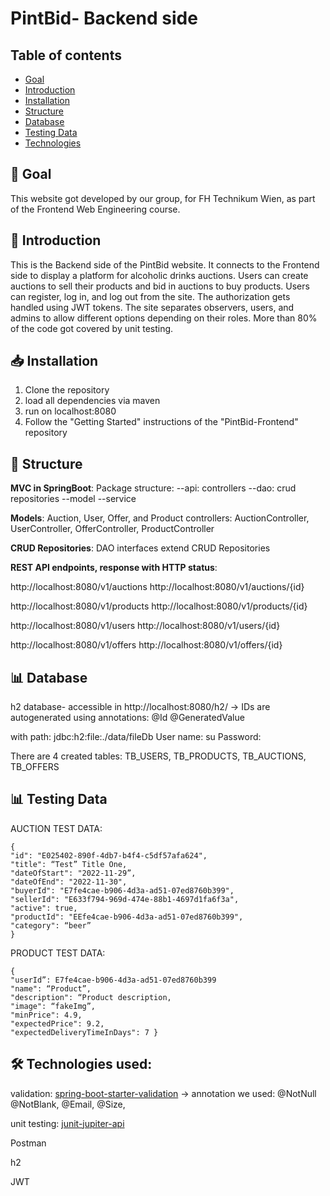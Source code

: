 ﻿# PintBid- Backend side

## Table of contents
* [Goal](#goal)
* [Introduction](#introduction)
* [Installation](#installation)
* [Structure](#structure)
* [Database](#database)
* [Testing Data](#data)
* [Technologies](#technologies)


<a id="goal"></a>
## 🎯 Goal
This website got developed by our group, for FH Technikum Wien, as part of the Frontend Web Engineering course.

<a id="introduction"></a>
## 📝 Introduction

This is the Backend side of the PintBid website. It connects to the Frontend side to display a platform for alcoholic drinks auctions. Users can create auctions to sell their products and bid in auctions to buy products. Users can register, log in, and log out from the site. The authorization gets handled using JWT tokens. The site separates observers, users, and admins to allow different options depending on their roles. More than 80% of the code got covered by unit testing.


<a id="installation"></a>
## 📥 Installation
1. Clone the repository
2. load all dependencies via maven 
3. run on localhost:8080
4. Follow the "Getting Started" instructions of the "PintBid-Frontend" repository

<a id="structure"></a>
## 🌅 Structure 

**MVC in SpringBoot**:
Package structure:
--api: controllers
--dao: crud repositories
--model
--service

**Models**: Auction, User, Offer, and Product 
controllers:  AuctionController, UserController, OfferController, ProductController

**CRUD Repositories**:
DAO interfaces extend CRUD Repositories

**REST API endpoints, response with HTTP status**:

http://localhost:8080/v1/auctions
http://localhost:8080/v1/auctions/{id}

http://localhost:8080/v1/products
http://localhost:8080/v1/products/{id}

http://localhost:8080/v1/users
http://localhost:8080/v1/users/{id}

http://localhost:8080/v1/offers
http://localhost:8080/v1/offers/{id}


<a id="database"></a>
## 📊 Database

h2 database- accessible in http://localhost:8080/h2/
-> IDs are autogenerated using annotations: @Id @GeneratedValue

with path: jdbc:h2:file:./data/fileDb
User name: su
Password: 

There are 4 created tables: TB_USERS, TB_PRODUCTS, TB_AUCTIONS, TB_OFFERS


<a id="data"></a>
## 📊 Testing Data
AUCTION TEST DATA: 
```
{
"id": "E025402-890f-4db7-b4f4-c5df57afa624",
"title": “Test” Title One,
"dateOfStart": "2022-11-29”,
"dateOfEnd": "2022-11-30",
"buyerId": "E7fe4cae-b906-4d3a-ad51-07ed8760b399",
"sellerId": "E633f794-969d-474e-88b1-4697d1fa6f3a",
"active": true,
"productId": "EEfe4cae-b906-4d3a-ad51-07ed8760b399",
"category": “beer”
}
```
PRODUCT TEST DATA:
```
{
"userId”: E7fe4cae-b906-4d3a-ad51-07ed8760b399
"name": “Product”,
"description": “Product description,
"image": “fakeImg”,
"minPrice": 4.9,
"expectedPrice": 9.2,
"expectedDeliveryTimeInDays": 7 }
```

<a id="technologies"></a>
## 🛠 Technologies used:

validation: [spring-boot-starter-validation](https://mvnrepository.com/artifact/org.springframework.boot/spring-boot-starter-validation)
-> annotation we used: @NotNull @NotBlank, @Email, @Size, 

unit testing: [junit-jupiter-api](https://mvnrepository.com/artifact/org.junit.jupiter/junit-jupiter-api/5.9.1)

Postman

h2

JWT
